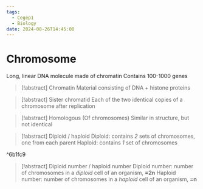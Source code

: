 ```yaml
---
tags:
  - Cegep1
  - Biology
date: 2024-08-26T14:45:00
---
```


# Chromosome

Long, linear DNA molecule made of chromatin
Contains 100-1000 genes

> [!abstract] Chromatin
> Material consisting of DNA + histone proteins

> [!abstract] Sister chromatid
> Each of the two identical copies of a chromosome after replication

> [!abstract] Homologous
> (Of chromosomes) Similar in structure, but not identical

> [!abstract] Diploid / haploid
> Diploid: contains *2* sets of chromosomes, one from each parent
> Haploid: contains *1* set of chromosomes

^6b1fc9

> [!abstract] Diploid number / haploid number
> Diploid number: number of chromosomes in a *diploid* cell of an organism, **=2n**
> Haploid number: number of chromosomes in a *haploid* cell of an organism, **=n**
